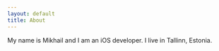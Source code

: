 ```yaml
---
layout: default
title: About
---
```


My name is Mikhail and I am an iOS developer. I live in Tallinn, Estonia.

